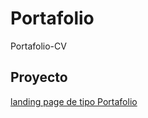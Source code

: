 # Portafolio
Portafolio-CV

## Proyecto
[landing page de tipo Portafolio](https://serg274.github.io/Portafolio/)

